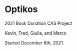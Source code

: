 # Optikos
2021 Book Donation CAS Project

Kevin, Fred, Giulia, and Marco

Started December 8th, 2021.